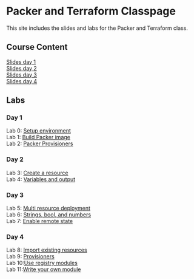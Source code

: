 # Packer and Terraform Classpage

This site includes the slides and labs for the Packer and Terraform class.


## Course Content   
[Slides day 1](https://www.dropbox.com/s/rzq7yslur4cvfer/Packer%20and%20Terraform-day1.pdf?dl=0)   
[Slides day 2](https://www.dropbox.com/s/mo3rrhu8bejyn4y/Packer%20and%20Terraform-day2.pdf?dl=0)   
[Slides day 3](https://www.dropbox.com/s/lkejdsxp23b4qmt/Packer%20and%20Terraform-day3.pdf?dl=0)   
[Slides day 4](https://www.dropbox.com/s/qcn7qtoq975vwf5/Packer%20and%20Terraform-day4.pdf?dl=0)   

## Labs
### Day 1   
Lab 0: [Setup environment](labs/lab-setup/)   
Lab 1: [Build Packer image](labs/packer-build)   
Lab 2: [Packer Provisioners](labs/packer-provisioner)   

### Day 2   
Lab 3: [Create a resource](labs/tf-first-instance)   
Lab 4: [Variables and output](labs/tf-variables-and-output)   

### Day 3 
Lab 5: [Multi resource deployment](labs/tf-more-variables)   
Lab 6: [Strings, bool, and numbers](labs/tf-even-more-variables)   
Lab 7: [Enable remote state](labs/tf-remote-state)   

### Day 4
Lab 8: [Import existing resources](labs/tf-import)   
Lab 9: [Provisioners](labs/tf-provisioner)   
Lab 10:[Use registry modules](labs/tf-modules)   
Lab 11:[Write your own module](labs/tf-write-module)   
